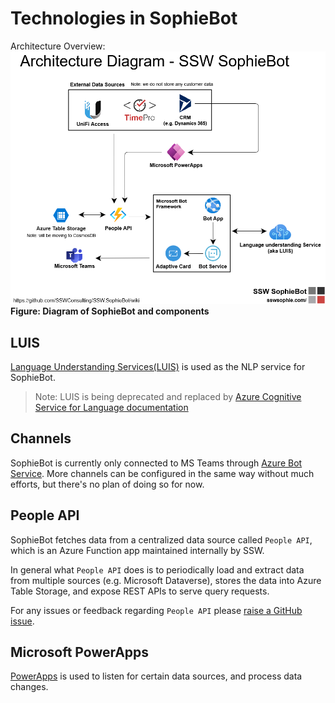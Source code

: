 # **Technologies in SophieBot**
Architecture Overview:
![Architecture Diagram](./images/architecture.png "Architecture Diagram")  
**Figure: Diagram of SophieBot and components**

## **LUIS**
[Language Understanding Services(LUIS)](https://learn.microsoft.com/en-us/azure/cognitive-services/luis/) is used as the NLP service for SophieBot.

> Note: LUIS is being deprecated and replaced by [Azure Cognitive Service for Language documentation](https://learn.microsoft.com/en-us/azure/cognitive-services/language-service/concepts/migrate)

## **Channels**
SophieBot is currently only connected to MS Teams through [Azure Bot Service](https://learn.microsoft.com/en-us/azure/bot-service/channel-connect-teams?view=azure-bot-service-4.0). More channels can be configured in the same way without much efforts, but there's no plan of doing so for now.

## **People API**
SophieBot fetches data from a centralized data source called `People API`, which is an Azure Function app maintained internally by SSW.

In general what `People API` does is to periodically load and extract data from multiple sources (e.g. Microsoft Dataverse), stores the data into Azure Table Storage, and expose REST APIs to serve query requests.

For any issues or feedback regarding `People API` please [raise a GitHub issue](https://github.com/SSWConsulting/SSW.SophieBot/issues/new/choose).

## **Microsoft PowerApps**
[PowerApps](https://learn.microsoft.com/en-us/power-apps/powerapps-overview) is used to listen for certain data sources, and process data changes.
